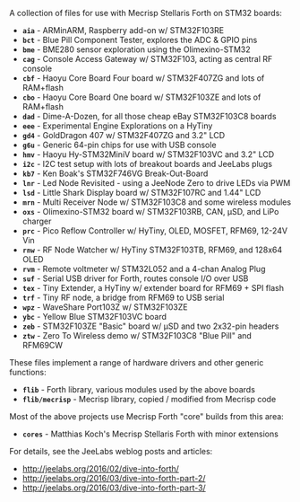 A collection of files for use with Mecrisp Stellaris Forth on STM32 boards:

* **`aia`** - ARMinARM, Raspberry add-on w/ STM32F103RE
* **`bct`** - Blue Pill Component Tester, explores the ADC & GPIO pins
* **`bme`** - BME280 sensor exploration using the Olimexino-STM32
* **`cag`** - Console Access Gateway w/ STM32F103, acting as central RF console
* **`cbf`** - Haoyu Core Board Four board w/ STM32F407ZG and lots of RAM+flash
* **`cbo`** - Haoyu Core Board One board w/ STM32F103ZE and lots of RAM+flash
* **`dad`** - Dime-A-Dozen, for all those cheap eBay STM32F103C8 boards
* **`eee`** - Experimental Engine Explorations on a HyTiny
* **`gd4`** - GoldDragon 407 w/ STM32F407ZG and 3.2" LCD
* **`g6u`** - Generic 64-pin chips for use with USB console
* **`hmv`** - Haoyu Hy-STM32MiniV board w/ STM32F103VC and 3.2" LCD
* **`i2c`** - I2C test setup with lots of breakout boards and JeeLabs plugs
* **`kb7`** - Ken Boak's STM32F746VG Break-Out-Board
* **`lnr`** - Led Node Revisited - using a JeeNode Zero to drive LEDs via PWM
* **`lsd`** - Little Shark Display board w/ STM32F107RC and 1.44" LCD
* **`mrn`** - Multi Receiver Node w/ STM32F103C8 and some wireless modules
* **`oxs`** - Olimexino-STM32 board w/ STM32F103RB, CAN, µSD, and LiPo charger
* **`prc`** - Pico Reflow Controller w/ HyTiny, OLED, MOSFET, RFM69, 12-24V Vin
* **`rnw`** - RF Node Watcher w/ HyTiny STM32F103TB, RFM69, and 128x64 OLED
* **`rvm`** - Remote voltmeter w/ STM32L052 and a 4-chan Analog Plug
* **`suf`** - Serial USB driver for Forth, routes console I/O over USB
* **`tex`** - Tiny Extender, a HyTiny w/ extender board for RFM69 + SPI flash
* **`trf`** - Tiny RF node, a bridge from RFM69 to USB serial
* **`wpz`** - WaveShare Port103Z w/ STM32F103ZE
* **`ybc`** - Yellow Blue STM32F103VC board
* **`zeb`** - STM32F103ZE "Basic" board w/ µSD and two 2x32-pin headers
* **`ztw`** - Zero To Wireless demo w/ STM32F103C8 "Blue Pill" and RFM69CW

These files implement a range of hardware drivers and other generic functions:

* **`flib`** - Forth library, various modules used by the above boards
* **`flib/mecrisp`** - Mecrisp library, copied / modified from Mecrisp code

Most of the above projects use Mecrisp Forth "core" builds from this area:

* **`cores`** - Matthias Koch's Mecrisp Stellaris Forth with minor extensions

For details, see the JeeLabs weblog posts and articles:

* <http://jeelabs.org/2016/02/dive-into-forth/>
* <http://jeelabs.org/2016/03/dive-into-forth-part-2/>
* <http://jeelabs.org/2016/03/dive-into-forth-part-3/>
